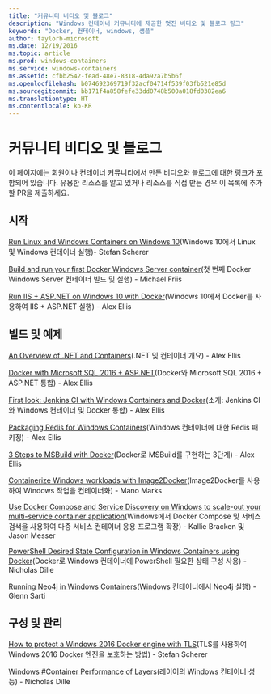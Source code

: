 ```yaml
---
title: "커뮤니티 비디오 및 블로그"
description: "Windows 컨테이너 커뮤니티에 제공한 멋진 비디오 및 블로그 링크"
keywords: "Docker, 컨테이너, windows, 샘플"
author: taylorb-microsoft
ms.date: 12/19/2016
ms.topic: article
ms.prod: windows-containers
ms.service: windows-containers
ms.assetid: cfbb2542-fead-48e7-8318-4da92a7b5b6f
ms.openlocfilehash: b074692369719f32acf04714f539f03fb521e85d
ms.sourcegitcommit: bb171f4a858fefe33dd0748b500a018fd0382ea6
ms.translationtype: HT
ms.contentlocale: ko-KR
---
```

# <a name="community-videos-and-blogs"></a>커뮤니티 비디오 및 블로그
이 페이지에는 회원이나 컨테이너 커뮤니티에서 만든 비디오와 블로그에 대한 링크가 포함되어 있습니다.  유용한 리소스를 알고 있거나 리소스를 직접 만든 경우 이 목록에 추가할 PR을 제출하세요.

## <a name="getting-started"></a>시작
[Run Linux and Windows Containers on Windows 10](https://stefanscherer.github.io/run-linux-and-windows-containers-on-windows-10/)(Windows 10에서 Linux 및 Windows 컨테이너 실행)- Stefan Scherer

[Build and run your first Docker Windows Server container](https://blog.docker.com/2016/09/build-your-first-docker-windows-server-container/)(첫 번째 Docker Windows Server 컨테이너 빌드 및 실행) - Michael Friis

[Run IIS + ASP.NET on Windows 10 with Docker](http://blog.alexellis.io/run-iis-asp-net-on-windows-10-with-docker/)(Windows 10에서 Docker를 사용하여 IIS + ASP.NET 실행) - Alex Ellis


## <a name="building-and-examples"></a>빌드 및 예제
[An Overview of .NET and Containers](http://blog.alexellis.io/docker-dotnet-containers/)(.NET 및 컨테이너 개요) - Alex Ellis

[Docker with Microsoft SQL 2016 + ASP.NET](http://blog.alexellis.io/docker-does-sql2016-aspnet/)(Docker와 Microsoft SQL 2016 + ASP.NET 통합) - Alex Ellis

[First look: Jenkins CI with Windows Containers and Docker](http://blog.alexellis.io/continuous-integration-docker-windows-containers/)(소개: Jenkins CI와 Windows 컨테이너 및 Docker 통합)  - Alex Ellis

[Packaging Redis for Windows Containers](http://blog.alexellis.io/packaging-windows-containers/)(Windows 컨테이너에 대한 Redis 패키징) - Alex Ellis

[3 Steps to MSBuild with Docker](http://blog.alexellis.io/3-steps-to-msbuild-with-docker/)(Docker로 MSBuild를 구현하는 3단계) - Alex Ellis

[Containerize Windows workloads with Image2Docker](https://blog.docker.com/2016/10/containerize-windows-workloads-image2docker/)(Image2Docker를 사용하여 Windows 작업을 컨테이너화) - Mano Marks

[Use Docker Compose and Service Discovery on Windows to scale-out your multi-service container application](https://blogs.technet.microsoft.com/virtualization/2016/10/18/use-docker-compose-and-service-discovery-on-windows-to-scale-out-your-multi-service-container-application/)(Windows에서 Docker Compose 및 서비스 검색을 사용하여 다중 서비스 컨테이너 응용 프로그램 확장) - Kallie Bracken 및 Jason Messer

[PowerShell Desired State Configuration in Windows Containers using Docker](http://dille.name/blog/2016/06/17/powershell-desired-state-configuration-psdsc-in-windows-containers-using-docker/)(Docker로 Windows 컨테이너에 PowerShell 필요한 상태 구성 사용) - Nicholas Dille

[Running Neo4j in Windows Containers](http://glennsarti.github.io/blog/neo4j-nano-containers)(Windows 컨테이너에서 Neo4j 실행) - Glenn Sarti

## <a name="configuration-and-managment"></a>구성 및 관리
[How to protect a Windows 2016 Docker engine with TLS](https://stefanscherer.github.io/protecting-a-windows-2016-docker-engine-with-tls/)(TLS를 사용하여 Windows 2016 Docker 엔진을 보호하는 방법) - Stefan Scherer

[Windows #Container Performance of Layers](http://dille.name/blog/2017/01/13/windows-container-performance-of-layers/)(레이어의 Windows 컨테이너 성능) - Nicholas Dille
